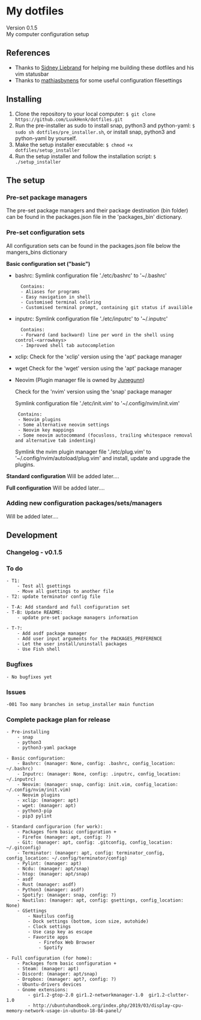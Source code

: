 # My dotfiles
Version 0.1.5 <br />
My computer configuration setup

## References
- Thanks to [Sidney Liebrand](https://github.com/SidOfc) for helping me building these dotfiles and his vim statusbar
- Thanks to [mathiasbynens](https://github.com/mathiasbynens/dotfiles) for some useful configuration filesettings

## Installing
1. Clone the repository to your local computer: `$ git clone https://github.com/LuukHenk/dotfiles.git`
2. Run the pre-installer as sudo to install snap, python3 and python-yaml: `$ sudo sh dotfiles/pre_installer.sh`, or install snap, python3 and python-yaml by yourself.
2. Make the setup installer executable: `$ chmod +x dotfiles/setup_installer`
3. Run the setup installer and follow the installation script: `$ ./setup_installer`

## The setup

### Pre-set package managers
The pre-set package managers and their package destination (bin folder) can be found in the packages.json file in the 'packages_bin' dictionary.

### Pre-set configuration sets
All configuration sets can be found in the packages.json file below the mangers_bins dictionary

**Basic configuration set ("basic")**
- bashrc:
	Symlink configuration file './etc/bashrc' to '~/.bashrc'

        Contains:
		- Aliases for programs
		- Easy navigation in shell
		- Customised terminal coloring
		- Customised terminal prompt, containing git status if availible

- inputrc:
	Symlink configuration file './etc/inputrc' to '~/.inputrc'

        Contains:
		- Forward (and backward) line per word in the shell using control-<arrowkeys>
		- Improved shell tab autocompletion

- xclip:
	Check for the 'xclip' version using the 'apt' package manager

- wget
	Check for the 'wget' version using the 'apt' package manager

 - Neovim (Plugin manager file is owned by [Junegunn](Junegunn/vim-plug))

	Check for the 'nvim' version using the 'snap' package manager

	Symlink configuration file './etc/init.vim' to '~/.config/nvim/init.vim'

        Contains:
		- Neovim plugins
		- Some alternative neovim settings
		- Neovim key mappings
		- Some neovim autocommand (focusloss, trailing whitespace removal and alternative tab indenting)

	Symlink the nvim plugin manager file './etc/plug.vim' to '~/.config/nvim/autoload/plug.vim' and install, update and upgrade the plugins.

**Standard configuration**
Will be added later....

**Full configuration**
Will be added later....


### Adding new configuration packages/sets/managers
Will be added later....

## Development
### Changelog - v0.1.5

### To do
	- T1:
		- Test all gsettings
		- Move all gsettings to another file
	- T2: update terminator config file

	- T-A: Add standard and full configuration set
	- T-B: Update README:
		- update pre-set package managers information

	- T-?:
		- Add asdf package manager
		- Add user input arguments for the PACKAGES_PREFERENCE
		- Let the user install/uninstall packages
		- Use Fish shell

### Bugfixes
	- No bugfixes yet

### Issues
	-001 Too many branches in setup_installer main function

### Complete package plan for release

	- Pre-installing
		- snap
		- python3
		- python3-yaml package

	- Basic configuration:
		- Bashrc: (manager: None, config: .bashrc, config_location: ~/.bashrc)
		- Inputrc: (manager: None, config: .inputrc, config_location: ~/.inputrc)
		- Neovim: (manager: snap, config: init.vim, config_location: ~/.config/nvim/init.vim)
		- Neovim plugins
		- xclip: (manager: apt)
		- wget: (manager: apt)
		- python3-pip
		- pip3 pylint

	- Standard configurarion (for work):
		- Packages form basic configuration +
		- Firefox (manager: apt, config: ?)
		- Git: (manager: apt, config: .gitconfig, config_location: ~/.gitconfig)
		- Terminator: (manager: apt, config: terminator_config, config_location: ~/.config/terminator/config)
		- Pylint: (manager: apt)
		- Ncdu: (manager: apt/snap)
		- htop: (manager: apt/snap)
		- asdf
		- Rust (manager: asdf)
		- Python3 (manager: asdf)
		- Spotify: (manager: snap, config: ?)
		- Nautilus: (manager: apt, config: gsettings, config_location: None)
		- GSettings
			- Nautilus config
			- Dock settings (bottom, icon size, autohide)
			- Clock settings
			- Use casp key as escape
			- Favorite apps
				- Firefox Web Browser
				- Spotify

	- Full configuration (for home):
		- Packages form basic configuration +
		- Steam: (manager: apt)
		- Discord: (manager: apt/snap)
		- Dropbox: (manager: apt?, config: ?)
		- Ubuntu-drivers devices
		- Gnome extensions:
			- gir1.2-gtop-2.0 gir1.2-networkmanager-1.0  gir1.2-clutter-1.0
			- http://ubuntuhandbook.org/index.php/2019/03/display-cpu-memory-network-usage-in-ubuntu-18-04-panel/
